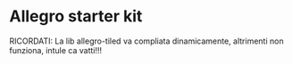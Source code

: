 # Allegro starter kit

RICORDATI:
La lib allegro-tiled va compliata dinamicamente, altrimenti non funziona, intule ca vatti!!!
